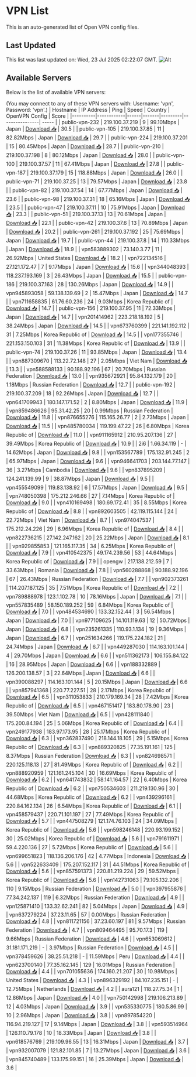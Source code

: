 # VPN List

This is an auto-generated list of Open VPN config files.

## Last Updated

This list was last updated on: Wed, 23 Jul 2025 02:22:07 GMT.
![Alt](https://repobeats.axiom.co/api/embed/186b98318ef1479477931607c1ad7d823f12451f.svg "Repobeats analytics image")

## Available Servers

Below is the list of available VPN servers:

(You may connect to any of these VPN servers with: Username: 'vpn', Password: 'vpn'.)
| Hostname | IP Address | Ping | Speed | Country | OpenVPN Config | Score |
|----------|------------|------|-------|---------|----------------| ----- |
| public-vpn-232 | 219.100.37.219 | 9 | 99.10Mbps | Japan | [Download 📥](./configs/server_0_JP.ovpn) | 30.5 |
| public-vpn-105 | 219.100.37.85 | 11 | 82.82Mbps | Japan | [Download 📥](./configs/server_1_JP.ovpn) | 29.7 |
| public-vpn-224 | 219.100.37.201 | 15 | 80.45Mbps | Japan | [Download 📥](./configs/server_2_JP.ovpn) | 28.7 |
| public-vpn-210 | 219.100.37.198 | 8 | 80.12Mbps | Japan | [Download 📥](./configs/server_3_JP.ovpn) | 28.0 |
| public-vpn-100 | 219.100.37.57 | 11 | 67.41Mbps | Japan | [Download 📥](./configs/server_4_JP.ovpn) | 27.8 |
| public-vpn-187 | 219.100.37.179 | 15 | 118.88Mbps | Japan | [Download 📥](./configs/server_5_JP.ovpn) | 26.0 |
| public-vpn-71 | 219.100.37.25 | 13 | 79.57Mbps | Japan | [Download 📥](./configs/server_6_JP.ovpn) | 23.8 |
| public-vpn-82 | 219.100.37.54 | 14 | 67.77Mbps | Japan | [Download 📥](./configs/server_7_JP.ovpn) | 23.6 |
| public-vpn-98 | 219.100.37.31 | 18 | 65.16Mbps | Japan | [Download 📥](./configs/server_8_JP.ovpn) | 23.5 |
| public-vpn-47 | 219.100.37.11 | 10 | 75.91Mbps | Japan | [Download 📥](./configs/server_9_JP.ovpn) | 23.3 |
| public-vpn-51 | 219.100.37.13 | 13 | 70.61Mbps | Japan | [Download 📥](./configs/server_10_JP.ovpn) | 22.1 |
| public-vpn-42 | 219.100.37.6 | 13 | 70.89Mbps | Japan | [Download 📥](./configs/server_11_JP.ovpn) | 20.2 |
| public-vpn-261 | 219.100.37.192 | 25 | 75.69Mbps | Japan | [Download 📥](./configs/server_12_JP.ovpn) | 19.7 |
| public-vpn-44 | 219.100.37.8 | 14 | 110.33Mbps | Japan | [Download 📥](./configs/server_13_JP.ovpn) | 18.9 |
| vpn583889302 | 73.140.3.77 | 11 | 26.92Mbps | United States | [Download 📥](./configs/server_14_US.ovpn) | 18.2 |
| vpn722134516 | 27.121.172.47 | 7 | 9.17Mbps | Japan | [Download 📥](./configs/server_15_JP.ovpn) | 15.6 |
| vpn344048393 | 118.237.193.169 | 3 | 26.43Mbps | Japan | [Download 📥](./configs/server_16_JP.ovpn) | 15.5 |
| public-vpn-186 | 219.100.37.163 | 28 | 130.26Mbps | Japan | [Download 📥](./configs/server_17_JP.ovpn) | 14.9 |
| vpn945893058 | 59.138.139.69 | 2 | 15.47Mbps | Japan | [Download 📥](./configs/server_18_JP.ovpn) | 14.7 |
| vpn711658835 | 61.76.60.236 | 24 | 9.03Mbps | Korea Republic of | [Download 📥](./configs/server_19_KR.ovpn) | 14.7 |
| public-vpn-156 | 219.100.37.95 | 11 | 72.33Mbps | Japan | [Download 📥](./configs/server_20_JP.ovpn) | 14.7 |
| vpn201414962 | 223.218.18.192 | 5 | 38.24Mbps | Japan | [Download 📥](./configs/server_21_JP.ovpn) | 14.5 |
| vpn673760399 | 221.141.192.112 | 31 | 7.25Mbps | Korea Republic of | [Download 📥](./configs/server_22_KR.ovpn) | 14.5 |
| vpn177355746 | 221.153.150.103 | 31 | 11.38Mbps | Korea Republic of | [Download 📥](./configs/server_23_KR.ovpn) | 13.9 |
| public-vpn-74 | 219.100.37.26 | 11 | 93.85Mbps | Japan | [Download 📥](./configs/server_24_JP.ovpn) | 13.4 |
| vpn887309670 | 113.22.72.148 | 27 | 2.05Mbps | Viet Nam | [Download 📥](./configs/server_25_VN.ovpn) | 13.3 |
| vpn588588133 | 90.188.92.196 | 67 | 20.70Mbps | Russian Federation | [Download 📥](./configs/server_26_RU.ovpn) | 13.0 |
| vpn935672921 | 95.84.132.179 | 20 | 1.18Mbps | Russian Federation | [Download 📥](./configs/server_27_RU.ovpn) | 12.7 |
| public-vpn-192 | 219.100.37.209 | 18 | 92.26Mbps | Japan | [Download 📥](./configs/server_28_JP.ovpn) | 12.7 |
| vpn641709943 | 180.147.171.52 | 2 | 8.80Mbps | Japan | [Download 📥](./configs/server_29_JP.ovpn) | 11.9 |
| vpn859486626 | 95.31.42.25 | 20 | 0.99Mbps | Russian Federation | [Download 📥](./configs/server_30_RU.ovpn) | 11.8 |
| vpn876655276 | 115.165.26.77 | 2 | 2.73Mbps | Japan | [Download 📥](./configs/server_31_JP.ovpn) | 11.5 |
| vpn485780034 | 119.199.47.22 | 26 | 6.80Mbps | Korea Republic of | [Download 📥](./configs/server_32_KR.ovpn) | 11.0 |
| vpn911165912 | 210.95.207.136 | 27 | 39.49Mbps | Korea Republic of | [Download 📥](./configs/server_33_KR.ovpn) | 10.9 |
| 2i6 | 1.66.34.119 | - | 14.62Mbps | Japan | [Download 📥](./configs/server_34_JP.ovpn) | 9.8 |
| vpn153567789 | 175.132.91.245 | 2 | 65.97Mbps | Japan | [Download 📥](./configs/server_35_JP.ovpn) | 9.6 |
| vpn946641703 | 203.144.77.147 | 36 | 3.27Mbps | Cambodia | [Download 📥](./configs/server_36_KH.ovpn) | 9.6 |
| vpn837895209 | 124.241.139.99 | 9 | 38.87Mbps | Japan | [Download 📥](./configs/server_37_JP.ovpn) | 9.5 |
| vpn455549099 | 119.83.138.92 | 6 | 17.57Mbps | Japan | [Download 📥](./configs/server_38_JP.ovpn) | 9.5 |
| vpn748050398 | 175.212.246.66 | 27 | 7.14Mbps | Korea Republic of | [Download 📥](./configs/server_39_KR.ovpn) | 9.0 |
| vpn410169498 | 180.69.172.41 | 35 | 8.55Mbps | Korea Republic of | [Download 📥](./configs/server_40_KR.ovpn) | 8.8 |
| vpn892603505 | 42.119.115.144 | 24 | 22.72Mbps | Viet Nam | [Download 📥](./configs/server_41_VN.ovpn) | 8.7 |
| vpn974047537 | 175.212.24.226 | 29 | 6.96Mbps | Korea Republic of | [Download 📥](./configs/server_42_KR.ovpn) | 8.4 |
| vpn822736215 | 27.142.247.162 | 20 | 25.22Mbps | Japan | [Download 📥](./configs/server_43_JP.ovpn) | 8.1 |
| vpn929855853 | 121.165.117.35 | 34 | 6.25Mbps | Korea Republic of | [Download 📥](./configs/server_44_KR.ovpn) | 7.9 |
| vpn410542375 | 49.174.239.56 | 53 | 44.64Mbps | Korea Republic of | [Download 📥](./configs/server_45_KR.ovpn) | 7.9 |
| opengw | 217.138.212.59 | 7 | 33.63Mbps | Romania | [Download 📥](./configs/server_46_RO.ovpn) | 7.8 |
| vpn560288868 | 90.188.92.196 | 67 | 26.43Mbps | Russian Federation | [Download 📥](./configs/server_47_RU.ovpn) | 7.7 |
| vpn902373261 | 114.207.187.125 | 35 | 7.51Mbps | Korea Republic of | [Download 📥](./configs/server_48_KR.ovpn) | 7.2 |
| vpn789888978 | 123.1.102.78 | 10 | 78.16Mbps | Japan | [Download 📥](./configs/server_49_JP.ovpn) | 7.1 |
| vpn557835489 | 58.150.189.252 | 59 | 6.84Mbps | Korea Republic of | [Download 📥](./configs/server_50_KR.ovpn) | 7.0 |
| vpn484534690 | 133.32.152.44 | 3 | 56.54Mbps | Japan | [Download 📥](./configs/server_51_JP.ovpn) | 7.0 |
| vpn977109625 | 14.101.119.63 | 12 | 50.72Mbps | Japan | [Download 📥](./configs/server_52_JP.ovpn) | 6.8 |
| vpn235261335 | 110.93.1.134 | 19 | 9.36Mbps | Japan | [Download 📥](./configs/server_53_JP.ovpn) | 6.7 |
| vpn251634266 | 119.175.224.182 | 21 | 24.74Mbps | Japan | [Download 📥](./configs/server_54_JP.ovpn) | 6.7 |
| vpn449287030 | 114.163.101.144 | 4 | 29.70Mbps | Japan | [Download 📥](./configs/server_55_JP.ovpn) | 6.6 |
| vpn511362173 | 106.155.84.122 | 16 | 28.95Mbps | Japan | [Download 📥](./configs/server_56_JP.ovpn) | 6.6 |
| vpn188332889 | 126.200.138.57 | 3 | 22.64Mbps | Japan | [Download 📥](./configs/server_57_JP.ovpn) | 6.6 |
| vpn390088297 | 114.163.101.144 | 5 | 20.15Mbps | Japan | [Download 📥](./configs/server_58_JP.ovpn) | 6.6 |
| vpn857941368 | 220.77.227.51 | 28 | 2.17Mbps | Korea Republic of | [Download 📥](./configs/server_59_KR.ovpn) | 6.5 |
| vpn311053833 | 210.179.169.34 | 28 | 7.42Mbps | Korea Republic of | [Download 📥](./configs/server_60_KR.ovpn) | 6.5 |
| vpn467151417 | 183.80.178.90 | 23 | 39.50Mbps | Viet Nam | [Download 📥](./configs/server_61_VN.ovpn) | 6.5 |
| vpn428111840 | 175.200.84.194 | 25 | 5.06Mbps | Korea Republic of | [Download 📥](./configs/server_62_KR.ovpn) | 6.4 |
| vpn249177938 | 183.97.173.95 | 28 | 25.17Mbps | Korea Republic of | [Download 📥](./configs/server_63_KR.ovpn) | 6.3 |
| vpn362837490 | 218.144.18.105 | 29 | 5.15Mbps | Korea Republic of | [Download 📥](./configs/server_64_KR.ovpn) | 6.3 |
| vpn889320825 | 77.35.191.161 | 125 | 8.37Mbps | Russian Federation | [Download 📥](./configs/server_65_RU.ovpn) | 6.3 |
| vpn824698571 | 220.125.118.13 | 27 | 81.49Mbps | Korea Republic of | [Download 📥](./configs/server_66_KR.ovpn) | 6.2 |
| vpn888920959 | 121.161.245.104 | 30 | 16.69Mbps | Korea Republic of | [Download 📥](./configs/server_67_KR.ovpn) | 6.2 |
| vpn641743832 | 58.141.164.57 | 22 | 6.40Mbps | Korea Republic of | [Download 📥](./configs/server_68_KR.ovpn) | 6.2 |
| vpn750534603 | 211.219.130.96 | 30 | 44.68Mbps | Korea Republic of | [Download 📥](./configs/server_69_KR.ovpn) | 6.2 |
| vpn439296161 | 220.84.162.134 | 26 | 6.54Mbps | Korea Republic of | [Download 📥](./configs/server_70_KR.ovpn) | 6.1 |
| vpn458579437 | 220.71.101.197 | 27 | 77.49Mbps | Korea Republic of | [Download 📥](./configs/server_71_KR.ovpn) | 5.7 |
| vpn447508279 | 121.174.76.103 | 24 | 34.09Mbps | Korea Republic of | [Download 📥](./configs/server_72_KR.ovpn) | 5.6 |
| vpn598246148 | 220.93.199.152 | 30 | 25.02Mbps | Korea Republic of | [Download 📥](./configs/server_73_KR.ovpn) | 5.6 |
| vpn791611971 | 59.4.220.136 | 27 | 5.72Mbps | Korea Republic of | [Download 📥](./configs/server_74_KR.ovpn) | 5.6 |
| vpn699651823 | 118.136.206.176 | 42 | 4.77Mbps | Indonesia | [Download 📥](./configs/server_75_ID.ovpn) | 5.6 |
| vpn522633409 | 175.207.152.117 | 31 | 44.51Mbps | Korea Republic of | [Download 📥](./configs/server_76_KR.ovpn) | 5.6 |
| vpn857591373 | 220.81.219.224 | 29 | 59.52Mbps | Korea Republic of | [Download 📥](./configs/server_77_KR.ovpn) | 5.6 |
| vpn142731063 | 79.105.132.206 | 110 | 9.15Mbps | Russian Federation | [Download 📥](./configs/server_78_RU.ovpn) | 5.0 |
| vpn397955876 | 77.34.242.137 | 119 | 6.32Mbps | Russian Federation | [Download 📥](./configs/server_79_RU.ovpn) | 4.9 |
| vpn125871410 | 133.32.62.241 | 82 | 5.04Mbps | Japan | [Download 📥](./configs/server_80_JP.ovpn) | 4.9 |
| vpn637279224 | 37.23.11.65 | 57 | 0.00Mbps | Russian Federation | [Download 📥](./configs/server_81_RU.ovpn) | 4.8 |
| vpn811721156 | 37.23.60.197 | 81 | 9.57Mbps | Russian Federation | [Download 📥](./configs/server_82_RU.ovpn) | 4.7 |
| vpn809464495 | 95.70.17.3 | 119 | 9.66Mbps | Russian Federation | [Download 📥](./configs/server_83_RU.ovpn) | 4.6 |
| vpn653069612 | 31.181.171.219 | - | 3.97Mbps | Russian Federation | [Download 📥](./configs/server_84_RU.ovpn) | 4.5 |
| vpn378459626 | 38.25.51.218 | - | 11.59Mbps | Peru | [Download 📥](./configs/server_85_PE.ovpn) | 4.4 |
| vpn623700140 | 77.35.162.145 | 129 | 16.01Mbps | Russian Federation | [Download 📥](./configs/server_86_RU.ovpn) | 4.4 |
| vpn701055636 | 174.160.21.207 | 30 | 10.98Mbps | United States | [Download 📥](./configs/server_87_US.ovpn) | 4.3 |
| vpn896329192 | 84.107.235.151 | - | 12.75Mbps | Netherlands | [Download 📥](./configs/server_88_NL.ovpn) | 4.2 |
| aura121 | 118.27.75.34 | 1 | 12.86Mbps | Japan | [Download 📥](./configs/server_89_JP.ovpn) | 4.0 |
| vpn750142998 | 219.106.213.89 | 12 | 4.03Mbps | Japan | [Download 📥](./configs/server_90_JP.ovpn) | 3.9 |
| vpn535330775 | 180.5.86.99 | 10 | 2.96Mbps | Japan | [Download 📥](./configs/server_91_JP.ovpn) | 3.8 |
| vpn897854220 | 116.94.219.127 | 17 | 9.14Mbps | Japan | [Download 📥](./configs/server_92_JP.ovpn) | 3.8 |
| vpn593514964 | 126.110.79.178 | 10 | 18.33Mbps | Japan | [Download 📥](./configs/server_93_JP.ovpn) | 3.8 |
| vpn618576769 | 219.109.96.55 | 13 | 16.31Mbps | Japan | [Download 📥](./configs/server_94_JP.ovpn) | 3.7 |
| vpn932007079 | 121.82.101.85 | 7 | 13.27Mbps | Japan | [Download 📥](./configs/server_95_JP.ovpn) | 3.6 |
| vpn845740489 | 133.175.99.151 | 16 | 25.39Mbps | Japan | [Download 📥](./configs/server_96_JP.ovpn) | 3.6 |
